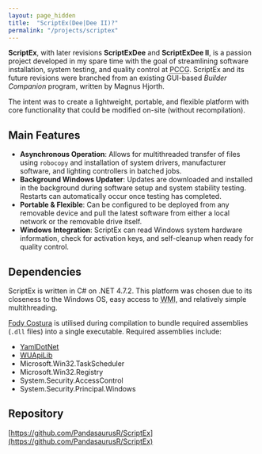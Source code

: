 ```yaml
---
layout: page_hidden
title:  "ScriptEx(Dee|Dee II)?"
permalink: "/projects/scriptex"
---
```


**ScriptEx**, with later revisions **ScriptExDee** and **ScriptExDee II**, is a passion project developed in my spare time with the goal of streamlining software installation, system testing, and quality control at <abbr title="PC Case Gear">PCCG</abbr>. ScriptEx and its future revisions were branched from an existing GUI-based _Builder Companion_ program, written by Magnus Hjorth. 

The intent was to create a lightweight, portable, and flexible platform with core functionality that could be modified on-site (without recompilation).



## Main Features

* **Asynchronous Operation**: Allows for multithreaded transfer of files using `robocopy` and installation of system drivers, manufacturer software, and lighting controllers in  batched jobs. 
* **Background Windows Updater**: Updates are downloaded and installed in the background during software setup and system stability testing. Restarts can automatically occur once testing has completed. 
* **Portable & Flexible**: Can be configured to be deployed from any removable device and pull the latest software from either a local network or the removable drive itself. 
* **Windows Integration**: ScriptEx can read Windows system hardware information, check for activation keys, and self-cleanup when ready for quality control. 


## Dependencies

ScriptEx is written in C# on .NET 4.7.2. This platform was chosen due to its closeness to the Windows OS, easy access to <abbr title="Windows Management Instruments">WMI</abbr>, and relatively simple multithreading.

[Fody Costura](https://github.com/Fody/Costura) is utilised during compilation to bundle required assemblies (`.dll` files) into a single executable. Required assemblies include:
* [YamlDotNet](https://github.com/aaubry/YamlDotNet)
* [WUApiLib](https://docs.microsoft.com/en-us/windows/win32/wua_sdk/windows-update-agent-object-model)
* Microsoft.Win32.TaskScheduler
* Microsoft.Win32.Registry
* System.Security.AccessControl
* System.Security.Principal.Windows


## Repository

[https://github.com/PandasaurusR/ScriptEx](https://github.com/PandasaurusR/ScriptEx)

